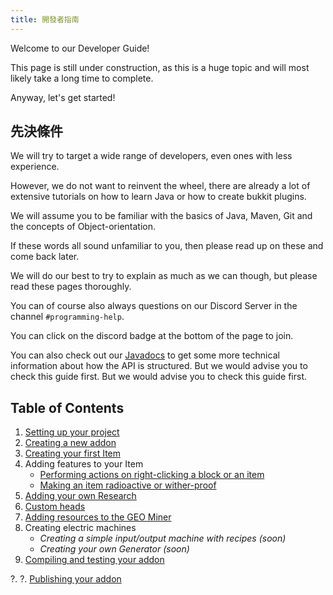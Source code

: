 ```yaml
---
title: 開發者指南
---
```


Welcome to our Developer Guide!

This page is still under construction, as this is a huge topic and will most likely take a long time to complete.

Anyway, let's get started!

## 先決條件

We will try to target a wide range of developers, even ones with less experience.

However, we do not want to reinvent the wheel, there are already a lot of extensive tutorials on how to learn Java or how to create bukkit plugins.

We will assume you to be familiar with the basics of Java, Maven, Git and the concepts of Object-orientation.

If these words all sound unfamiliar to you, then please read up on these and come back later.

We will do our best to try to explain as much as we can though, but please read these pages thoroughly.

You can of course also always questions on our Discord Server in the channel `#programming-help`.

You can click on the discord badge at the bottom of the page to join.

You can also check out our [Javadocs](https://slimefun.github.io/javadocs/Slimefun4/docs/) to get some more technical information about how the API is structured. But we would advise you to check this guide first. But we would advise you to check this guide first.

## Table of Contents

1. [Setting up your project](Developer-Guide-(1-Project-Setup))
2. [Creating a new addon](Developer-Guide-(2-Creating-the-Addon))
3. [Creating your first Item](Developer-Guide-(3-Your-first-Item))
4. Adding features to your Item
   - [Performing actions on right-clicking a block or an item](Developer-Guide-(4a-Right-Clicks))
   - [Making an item radioactive or wither-proof](Developer-Guide-(4b-Radioactive-and-WitherProof))
5. [Adding your own Research](Developer-Guide-(5-Researches))
6. [Custom heads](Developer-Guide-(6-Custom-Heads))
7. [Adding resources to the GEO Miner](Developer-Guide-(7-GEO-Resources))
8. Creating electric machines
   - *Creating a simple input/output machine with recipes (soon)*
   - *Creating your own Generator (soon)*
9. [Compiling and testing your addon](Developer-Guide-(9-Compiling))

?. ?. [Publishing your addon](Developer-Guide-(Publishing))
